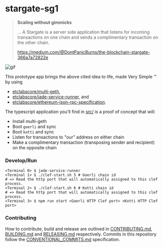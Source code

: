 # stargate-sg1

> __Scaling without gimmicks__
> 
> ... A Stargate is a server side application that listens for incoming transactions on one chain and sends a complimentary transaction on the other chain. 
>
> https://medium.com/@DontPanicBurns/the-blockchain-stargate-366a7a72822e

![gif](https://miro.medium.com/max/500/1*kMj5jSrsMRUIyhylR9ic2A.gif)

This prototype app brings the above cited idea to life, made Very Simple :tm: by using
 
- [etclabscore/multi-geth](https://github.com/etclabscore/multi-geth),
- [etclabscore/jade-service-runner](https://github.com/etclabscore/jade-service-runner), and 
- [etclabscore/ethereum-json-rpc-specification](https://github.com/etclabscore/ethereum-json-rpc-specification).

The typescript application you'll find in [src/](./src/) is a proof of concept that will:

- Install multi-geth
- Boot `goerli` and sync
- Boot `kotti` and sync
- Listen for transactions to "our" address on either chain
- Make a complimentary transaction (transposing sender and recipient) on the opposite chain

### Develop/Run

```shell
<Terminal 0> $ jade-service-runner
<Terminal 1> $ ./clef-start.sh 5 # Goerli chain id
# => Read the http port that will automatically assigned to this clef process.
<Terminal 2> $ ./clef-start.sh 6 # Kotti chain id
# => Read the http port that will automatically assigned to this clef process.
<Terminal 3> $ npm run start <Goerli HTTP Clef port> <Kotti HTTP Clef port>
```

### Contributing

How to contribute, build and release are outlined in [CONTRIBUTING.md](CONTRIBUTING.md), [BUILDING.md](BUILDING.md) and [RELEASING.md](RELEASING.md) respectively. Commits in this repository follow the [CONVENTIONAL_COMMITS.md](CONVENTIONAL_COMMITS.md) specification.
